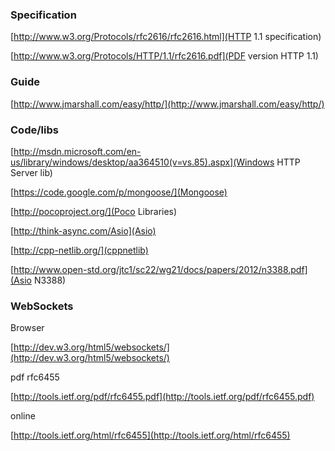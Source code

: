 
### Specification
[http://www.w3.org/Protocols/rfc2616/rfc2616.html](HTTP 1.1 specification)

[http://www.w3.org/Protocols/HTTP/1.1/rfc2616.pdf](PDF version HTTP 1.1)


### Guide
[http://www.jmarshall.com/easy/http/](http://www.jmarshall.com/easy/http/)

### Code/libs

[http://msdn.microsoft.com/en-us/library/windows/desktop/aa364510(v=vs.85).aspx](Windows HTTP Server lib)


[https://code.google.com/p/mongoose/](Mongoose)

[http://pocoproject.org/](Poco Libraries)

[http://think-async.com/Asio](Asio)


[http://cpp-netlib.org/](cppnetlib)


[http://www.open-std.org/jtc1/sc22/wg21/docs/papers/2012/n3388.pdf](Asio N3388)

### WebSockets

Browser

[http://dev.w3.org/html5/websockets/](http://dev.w3.org/html5/websockets/)


pdf rfc6455

[http://tools.ietf.org/pdf/rfc6455.pdf](http://tools.ietf.org/pdf/rfc6455.pdf)

online

[http://tools.ietf.org/html/rfc6455](http://tools.ietf.org/html/rfc6455)
